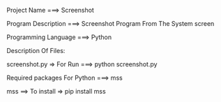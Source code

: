 Project Name ===> Screenshot

Program Description ===> Screenshot Program From The System screen

Programming Language ===> Python

Description Of Files:

screenshot.py => For Run ===> python screenshot.py

Required packages For Python ===> mss

mss ==> To install => pip install mss

